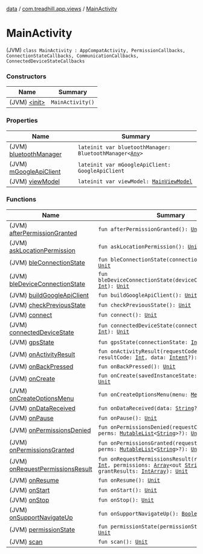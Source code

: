 [data](../../index.md) / [com.treadhill.app.views](../index.md) / [MainActivity](./index.md)

# MainActivity

(JVM) `class MainActivity : AppCompatActivity, PermissionCallbacks, ConnectionStateCallbacks, CommunicationCallbacks, ConnectedDeviceStateCallbacks`

### Constructors

| Name | Summary |
|---|---|
| (JVM) [&lt;init&gt;](-init-.md) | `MainActivity()` |

### Properties

| Name | Summary |
|---|---|
| (JVM) [bluetoothManager](bluetooth-manager.md) | `lateinit var bluetoothManager: BluetoothManager<`[`Any`](https://kotlinlang.org/api/latest/jvm/stdlib/kotlin/-any/index.html)`>` |
| (JVM) [mGoogleApiClient](m-google-api-client.md) | `lateinit var mGoogleApiClient: GoogleApiClient` |
| (JVM) [viewModel](view-model.md) | `lateinit var viewModel: `[`MainViewModel`](../../com.treadhill.app.view-model/-main-view-model/index.md) |

### Functions

| Name | Summary |
|---|---|
| (JVM) [afterPermissionGranted](after-permission-granted.md) | `fun afterPermissionGranted(): `[`Unit`](https://kotlinlang.org/api/latest/jvm/stdlib/kotlin/-unit/index.html) |
| (JVM) [askLocationPermission](ask-location-permission.md) | `fun askLocationPermission(): `[`Unit`](https://kotlinlang.org/api/latest/jvm/stdlib/kotlin/-unit/index.html) |
| (JVM) [bleConnectionState](ble-connection-state.md) | `fun bleConnectionState(connectionState: `[`Int`](https://kotlinlang.org/api/latest/jvm/stdlib/kotlin/-int/index.html)`): `[`Unit`](https://kotlinlang.org/api/latest/jvm/stdlib/kotlin/-unit/index.html) |
| (JVM) [bleDeviceConnectionState](ble-device-connection-state.md) | `fun bleDeviceConnectionState(deviceConnectionState: `[`Int`](https://kotlinlang.org/api/latest/jvm/stdlib/kotlin/-int/index.html)`): `[`Unit`](https://kotlinlang.org/api/latest/jvm/stdlib/kotlin/-unit/index.html) |
| (JVM) [buildGoogleApiClient](build-google-api-client.md) | `fun buildGoogleApiClient(): `[`Unit`](https://kotlinlang.org/api/latest/jvm/stdlib/kotlin/-unit/index.html) |
| (JVM) [checkPreviousState](check-previous-state.md) | `fun checkPreviousState(): `[`Unit`](https://kotlinlang.org/api/latest/jvm/stdlib/kotlin/-unit/index.html) |
| (JVM) [connect](connect.md) | `fun connect(): `[`Unit`](https://kotlinlang.org/api/latest/jvm/stdlib/kotlin/-unit/index.html) |
| (JVM) [connectedDeviceState](connected-device-state.md) | `fun connectedDeviceState(connectedDeviceState: `[`Int`](https://kotlinlang.org/api/latest/jvm/stdlib/kotlin/-int/index.html)`): `[`Unit`](https://kotlinlang.org/api/latest/jvm/stdlib/kotlin/-unit/index.html) |
| (JVM) [gpsState](gps-state.md) | `fun gpsState(connectionState: `[`Int`](https://kotlinlang.org/api/latest/jvm/stdlib/kotlin/-int/index.html)`): `[`Unit`](https://kotlinlang.org/api/latest/jvm/stdlib/kotlin/-unit/index.html) |
| (JVM) [onActivityResult](on-activity-result.md) | `fun onActivityResult(requestCode: `[`Int`](https://kotlinlang.org/api/latest/jvm/stdlib/kotlin/-int/index.html)`, resultCode: `[`Int`](https://kotlinlang.org/api/latest/jvm/stdlib/kotlin/-int/index.html)`, data: `[`Intent`](https://developer.android.com/reference/android/content/Intent.html)`?): `[`Unit`](https://kotlinlang.org/api/latest/jvm/stdlib/kotlin/-unit/index.html) |
| (JVM) [onBackPressed](on-back-pressed.md) | `fun onBackPressed(): `[`Unit`](https://kotlinlang.org/api/latest/jvm/stdlib/kotlin/-unit/index.html) |
| (JVM) [onCreate](on-create.md) | `fun onCreate(savedInstanceState: `[`Bundle`](https://developer.android.com/reference/android/os/Bundle.html)`?): `[`Unit`](https://kotlinlang.org/api/latest/jvm/stdlib/kotlin/-unit/index.html) |
| (JVM) [onCreateOptionsMenu](on-create-options-menu.md) | `fun onCreateOptionsMenu(menu: `[`Menu`](https://developer.android.com/reference/android/view/Menu.html)`?): `[`Boolean`](https://kotlinlang.org/api/latest/jvm/stdlib/kotlin/-boolean/index.html) |
| (JVM) [onDataReceived](on-data-received.md) | `fun onDataReceived(data: `[`String`](https://kotlinlang.org/api/latest/jvm/stdlib/kotlin/-string/index.html)`?): `[`Unit`](https://kotlinlang.org/api/latest/jvm/stdlib/kotlin/-unit/index.html) |
| (JVM) [onPause](on-pause.md) | `fun onPause(): `[`Unit`](https://kotlinlang.org/api/latest/jvm/stdlib/kotlin/-unit/index.html) |
| (JVM) [onPermissionsDenied](on-permissions-denied.md) | `fun onPermissionsDenied(requestCode: `[`Int`](https://kotlinlang.org/api/latest/jvm/stdlib/kotlin/-int/index.html)`, perms: `[`MutableList`](https://kotlinlang.org/api/latest/jvm/stdlib/kotlin.collections/-mutable-list/index.html)`<`[`String`](https://kotlinlang.org/api/latest/jvm/stdlib/kotlin/-string/index.html)`>?): `[`Unit`](https://kotlinlang.org/api/latest/jvm/stdlib/kotlin/-unit/index.html) |
| (JVM) [onPermissionsGranted](on-permissions-granted.md) | `fun onPermissionsGranted(requestCode: `[`Int`](https://kotlinlang.org/api/latest/jvm/stdlib/kotlin/-int/index.html)`, perms: `[`MutableList`](https://kotlinlang.org/api/latest/jvm/stdlib/kotlin.collections/-mutable-list/index.html)`<`[`String`](https://kotlinlang.org/api/latest/jvm/stdlib/kotlin/-string/index.html)`>?): `[`Unit`](https://kotlinlang.org/api/latest/jvm/stdlib/kotlin/-unit/index.html) |
| (JVM) [onRequestPermissionsResult](on-request-permissions-result.md) | `fun onRequestPermissionsResult(requestCode: `[`Int`](https://kotlinlang.org/api/latest/jvm/stdlib/kotlin/-int/index.html)`, permissions: `[`Array`](https://kotlinlang.org/api/latest/jvm/stdlib/kotlin/-array/index.html)`<out `[`String`](https://kotlinlang.org/api/latest/jvm/stdlib/kotlin/-string/index.html)`>, grantResults: `[`IntArray`](https://kotlinlang.org/api/latest/jvm/stdlib/kotlin/-int-array/index.html)`): `[`Unit`](https://kotlinlang.org/api/latest/jvm/stdlib/kotlin/-unit/index.html) |
| (JVM) [onResume](on-resume.md) | `fun onResume(): `[`Unit`](https://kotlinlang.org/api/latest/jvm/stdlib/kotlin/-unit/index.html) |
| (JVM) [onStart](on-start.md) | `fun onStart(): `[`Unit`](https://kotlinlang.org/api/latest/jvm/stdlib/kotlin/-unit/index.html) |
| (JVM) [onStop](on-stop.md) | `fun onStop(): `[`Unit`](https://kotlinlang.org/api/latest/jvm/stdlib/kotlin/-unit/index.html) |
| (JVM) [onSupportNavigateUp](on-support-navigate-up.md) | `fun onSupportNavigateUp(): `[`Boolean`](https://kotlinlang.org/api/latest/jvm/stdlib/kotlin/-boolean/index.html) |
| (JVM) [permissionState](permission-state.md) | `fun permissionState(permissionState: `[`Int`](https://kotlinlang.org/api/latest/jvm/stdlib/kotlin/-int/index.html)`): `[`Unit`](https://kotlinlang.org/api/latest/jvm/stdlib/kotlin/-unit/index.html) |
| (JVM) [scan](scan.md) | `fun scan(): `[`Unit`](https://kotlinlang.org/api/latest/jvm/stdlib/kotlin/-unit/index.html) |
